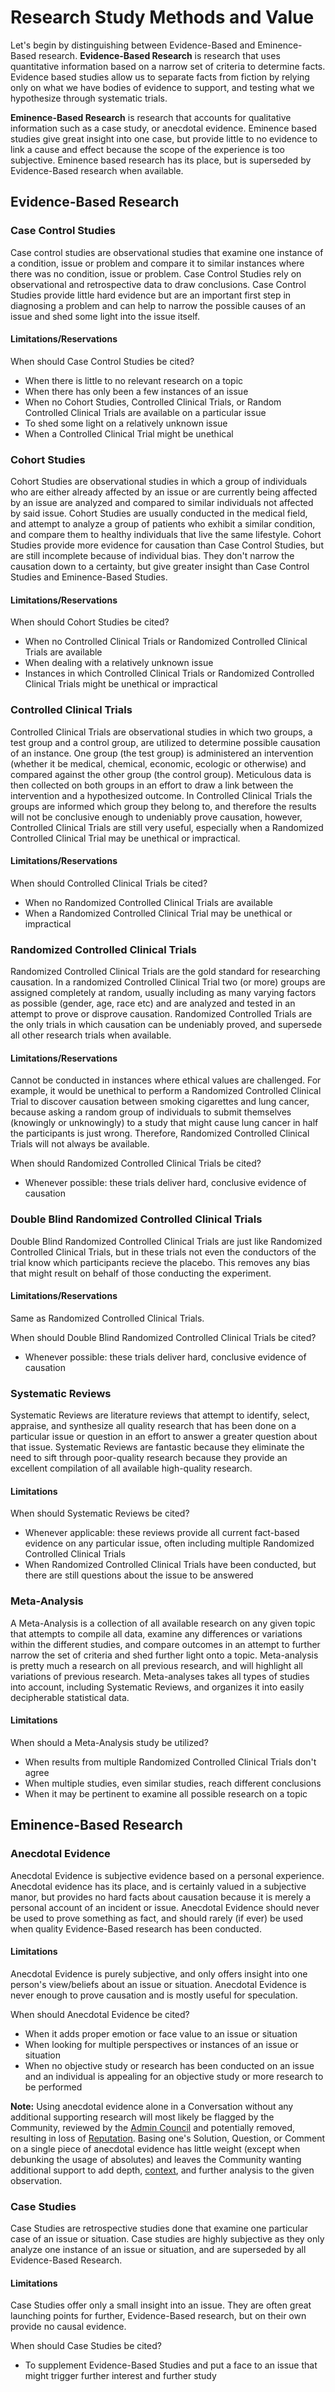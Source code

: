 # Research Study Methods and Value #
Let's begin by distinguishing between Evidence-Based and Eminence-Based 
research. 
**Evidence-Based Research** is research that uses quantitative information based 
on a narrow set of criteria to determine facts. Evidence based studies allow us 
to separate facts from fiction by relying only on what we have bodies of 
evidence to support, and testing what we hypothesize through systematic trials. 

**Eminence-Based Research** is research that accounts for qualitative information 
such as a case study, or anecdotal evidence. Eminence based studies give great 
insight into one case, but provide little to no evidence to link a cause and
effect because the scope of the experience is too subjective. Eminence based 
research has its place, but is superseded by Evidence-Based research when 
available. 

## Evidence-Based Research ##
### Case Control Studies ###
Case control studies are observational studies that examine one instance of a 
condition, issue or problem and compare it to similar instances where there was 
no condition, issue or problem. Case Control Studies rely on observational and 
retrospective data to draw conclusions. Case Control Studies provide little 
hard evidence but are an important first step in diagnosing a problem and can 
help to narrow the possible causes of an issue and shed some light into the 
issue itself.  

#### Limitations/Reservations ####
When should Case Control Studies be cited?

* When there is little to no relevant research on a topic 
* When there has only been a few instances of an issue
* When no Cohort Studies, Controlled Clinical Trials, or Random Controlled 
  Clinical Trials are available on a particular issue
* To shed some light on a relatively unknown issue
* When a Controlled Clinical Trial might be unethical


### Cohort Studies ###
Cohort Studies are observational studies in which a group of individuals who are
either already affected by an issue or are currently being affected by an issue 
are analyzed and compared to similar individuals not affected by said issue. 
Cohort Studies are usually conducted in the medical field, and attempt to 
analyze a group of patients who exhibit a similar condition, and compare them 
to healthy individuals that live the same lifestyle. Cohort Studies provide 
more evidence for causation than Case Control Studies, but are still incomplete 
because of individual bias. They don't narrow the causation down to a 
certainty, but give greater insight than Case Control Studies and 
Eminence-Based Studies. 

#### Limitations/Reservations ####
When should Cohort Studies be cited?

* When no Controlled Clinical Trials or Randomized Controlled Clinical Trials 
  are available
* When dealing with a relatively unknown issue 
* Instances in which Controlled Clinical Trials or Randomized Controlled 
  Clinical Trials might be unethical or impractical

### Controlled Clinical Trials ###
Controlled Clinical Trials are observational studies in which two groups, 
a test group and a control group, are utilized to determine possible causation 
of an instance. One group (the test group) is administered an intervention 
(whether it be medical, chemical, economic, ecologic or otherwise) and compared 
against the other group (the control group). Meticulous data is then collected 
on both groups in an effort to draw a link between the intervention and a 
hypothesized outcome. In Controlled Clinical Trials the groups are informed 
which group they belong to, and therefore the results will not be conclusive 
enough to undeniably prove causation, however, Controlled Clinical Trials are 
still very useful, especially when a Randomized Controlled Clinical Trial may 
be unethical or impractical.    

#### Limitations/Reservations ####
When should Controlled Clinical Trials be cited?

* When no Randomized Controlled Clinical Trials are available
* When a Randomized Controlled Clinical Trial may be unethical or impractical 

### Randomized Controlled Clinical Trials ####
Randomized Controlled Clinical Trials are the gold standard for researching 
causation. In a randomized Controlled Clinical Trial two (or more) groups are 
assigned completely at random, usually including as many varying factors as 
possible (gender, age, race etc) and are analyzed and tested in an attempt 
to prove or disprove causation. Randomized Controlled Trials are the only 
trials in which causation can be undeniably proved, and supersede all other 
research trials when available. 

#### Limitations/Reservations ####
Cannot be conducted in instances where ethical values are challenged. For 
example, it would be unethical to perform a Randomized Controlled Clinical 
Trial to discover causation between smoking cigarettes and lung cancer, because
asking a random group of individuals to submit themselves (knowingly or 
unknowingly) to a study that might cause lung cancer in half the participants 
is just wrong. Therefore, Randomized Controlled Clinical Trials will not always 
be available. 

When should Randomized Controlled Clinical Trials be cited?

* Whenever possible: these trials deliver hard, conclusive evidence of causation
 
### Double Blind Randomized Controlled Clinical Trials ###
Double Blind Randomized Controlled Clinical Trials are just like Randomized Controlled Clinical Trials, but in these trials not even the conductors of the trial know which participants recieve the placebo. This removes any bias that might result on behalf of those conducting the experiment. 

#### Limitations/Reservations ####
Same as Randomized Controlled Clinical Trials. 

When should Double Blind Randomized Controlled Clinical Trials be cited?

* Whenever possible: these trials deliver hard, conclusive evidence of causation


### Systematic Reviews ###
Systematic Reviews are literature reviews that attempt to identify, select, 
appraise, and synthesize all quality research that has been done on a 
particular issue or question in an effort to answer a greater question about 
that issue. Systematic Reviews are fantastic because they eliminate the need 
to sift through poor-quality research because they provide an excellent 
compilation of all available high-quality research. 

#### Limitations ####

When should Systematic Reviews be cited?
* Whenever applicable: these reviews provide all current fact-based 
  evidence on any particular issue, often including multiple Randomized 
  Controlled Clinical Trials
* When Randomized Controlled Clinical Trials have been conducted, but 
  there are still questions about the issue to be answered


### Meta-Analysis ###
A Meta-Analysis is a collection of all available research on any given topic 
that attempts to compile all data, examine any differences or variations 
within the different studies, and compare outcomes in an attempt to further 
narrow the set of criteria and shed further light onto a topic. Meta-analysis 
is pretty much a research on all previous research, and will highlight all 
variations of previous research. Meta-analyses takes all types of studies 
into account, including Systematic Reviews, and organizes it into easily 
decipherable statistical data. 


#### Limitations ####
When should a Meta-Analysis study be utilized?

* When results from multiple Randomized Controlled Clinical Trials don't agree
* When multiple studies, even similar studies, reach different conclusions
* When it may be pertinent to examine all possible research on a topic

## Eminence-Based Research ##
### Anecdotal Evidence ###
Anecdotal Evidence is subjective evidence based on a personal experience. 
Anecdotal evidence has its place, and is certainly valued in a subjective 
manor, but provides no hard facts about causation because it is merely a 
personal account of an incident or issue. Anecdotal Evidence should never 
be used to prove something as fact, and should rarely (if ever) be used when 
quality Evidence-Based research has been conducted.

#### Limitations ####
Anecdotal Evidence is purely subjective, and only offers insight into one 
person's view/beliefs about an issue or situation. Anecdotal Evidence is 
never enough to prove causation and is mostly useful for speculation. 


When should Anecdotal Evidence be cited? 
* When it adds proper emotion or face value to an issue or situation
* When looking for multiple perspectives or instances of an issue or situation
* When no objective study or research has been conducted on an issue and an 
  individual is appealing for an objective study or more research to be 
  performed

**Note:** Using anecdotal evidence alone in a Conversation without any additional 
supporting research will most likely be flagged by the Community, reviewed by 
the [Admin Council][1] and potentially removed, resulting in loss of [Reputation][2].
Basing one's Solution, Question, or Comment on a single piece of anecdotal 
evidence has little weight (except when debunking the usage of absolutes)
and leaves the Community wanting additional support to add depth, [context][3], 
and further analysis to the given observation. 

### Case Studies ###
Case Studies are retrospective studies done that examine one particular case 
of an issue or situation. Case studies are highly subjective as they only 
analyze one instance of an issue or situation, and are superseded by all 
Evidence-Based Research.

#### Limitations ####
Case Studies offer only a small insight into an issue. They are often great 
launching points for further, Evidence-Based research, but on their own provide 
no causal evidence. 

When should Case Studies be cited?

* To supplement Evidence-Based Studies and put a face to an issue that might 
  trigger further interest and further study


[1]: /help/reputation/admin_council/
[2]: /help/reputation/
[3]: /help/questions/context/
